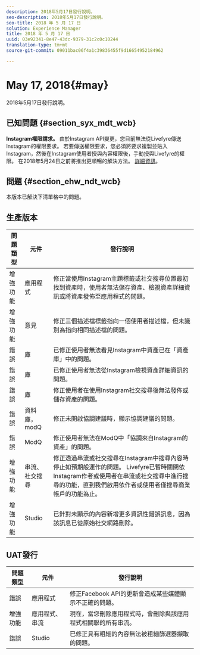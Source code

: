 ```yaml
---
description: 2018年5月17日發行說明。
seo-description: 2018年5月17日發行說明。
seo-title: 2018 年 5 月 17 日
solution: Experience Manager
title: 2018 年 5 月 17 日
uuid: 03e92341-8e47-43dc-9379-31c2c0c10244
translation-type: tm+mt
source-git-commit: 09011bac06f4a1c39836455f9d16654952184962

---
```



# May 17, 2018{#may}

2018年5月17日發行說明。

## 已知問題 {#section_syx_mdt_wcb}

**Instagram權限請求。** 由於Instagram API變更，您目前無法從Livefyre傳送Instagram的權限要求。 若要傳送權限要求，您必須將要求複製並貼入Instagram，然後在Instagram使用者授與內容權限後，手動授與Livefyre的權限。 在2018年5月24日之前將推出更順暢的解決方法。 [詳細資訊](/help/using/c-anouncements.md#c_anouncements)。

## 問題 {#section_ehw_ndt_wcb}

本版本已解決下清單格中的問題。

## 生產版本

| **問題類型** | **元件** | **發行說明** |
|---|---|---|
| 增強功能 | 應用程式 | 修正當使用Instagram主題標籤或社交搜尋位置最初找到資產時，使用者無法儲存資產、檢視資產詳細資訊或將資產發佈至應用程式的問題。 |
| 增強功能 | 意見 | 修正三個描述檔標籤指向一個使用者描述檔，但未識別為指向相同描述檔的問題。 |
| 錯誤 | 庫 | 已修正使用者無法看見Instagram中資產已在「資產庫」中的問題。 |
| 錯誤 | 庫 | 已修正使用者無法從Instagram檢視資產詳細資訊的問題。 |
| 錯誤 | 庫 | 修正使用者在使用Instagram社交搜尋後無法發佈或儲存資產的問題。 |
| 錯誤 | 資料庫， modQ | 修正未開啟協調建議時，顯示協調建議的問題。 |
| 錯誤 | ModQ | 修正使用者無法在ModQ中「協調來自Instagram的資產」的問題。 |
| 增強功能 | 串流、社交搜尋 | 修正透過串流或社交搜尋在Instagram中搜尋內容時停止如預期般運作的問題。 Livefyre已暫時關閉依Instagram作者或使用者在串流或社交搜尋中進行搜尋的功能，直到我們啟用依作者或使用者僅搜尋商業帳戶的功能為止。 |
| 增強功能 | Studio | 已針對未顯示的內容新增更多資訊性錯誤訊息，因為該訊息已從原始社交網路刪除。 |

## UAT發行

| **問題類型** | **元件** | **發行說明** |
|---|---|---|
| 錯誤 | 應用程式 | 修正Facebook API的更新會造成某些媒體顯示不正確的問題。 |
| 增強功能 | 應用程式、串流 | 現在，當您刪除應用程式時，會刪除與該應用程式相關聯的所有串流。 |
| 錯誤 | Studio | 已修正具有粗細的內容無法被粗細篩選器擷取的問題。 |

